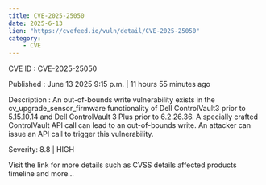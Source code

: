 ```yaml
---
title: CVE-2025-25050
date: 2025-6-13
lien: "https://cvefeed.io/vuln/detail/CVE-2025-25050"
category:
    - CVE
---
```


CVE ID : CVE-2025-25050

Published :  June 13
2025
9:15 p.m. | 11 hours
55 minutes ago

Description : An out-of-bounds write vulnerability exists in the 
cv_upgrade_sensor_firmware functionality of Dell ControlVault3 prior to 5.15.10.14 and Dell ControlVault 3 Plus prior to 6.2.26.36.
 A specially crafted ControlVault API call can lead to an out-of-bounds 
write. An attacker can issue an API call to trigger this vulnerability.

Severity: 8.8 | HIGH

Visit the link for more details
such as CVSS details
affected products
timeline
and more...
